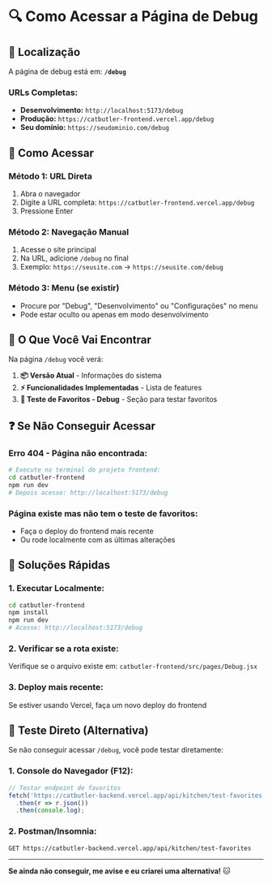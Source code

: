 # 🔍 Como Acessar a Página de Debug

## 📍 **Localização**

A página de debug está em: **`/debug`**

### **URLs Completas:**
- **Desenvolvimento:** `http://localhost:5173/debug`
- **Produção:** `https://catbutler-frontend.vercel.app/debug`
- **Seu domínio:** `https://seudominio.com/debug`

## 🚀 **Como Acessar**

### **Método 1: URL Direta**
1. Abra o navegador
2. Digite a URL completa: `https://catbutler-frontend.vercel.app/debug`
3. Pressione Enter

### **Método 2: Navegação Manual**
1. Acesse o site principal
2. Na URL, adicione `/debug` no final
3. Exemplo: `https://seusite.com` → `https://seusite.com/debug`

### **Método 3: Menu (se existir)**
- Procure por "Debug", "Desenvolvimento" ou "Configurações" no menu
- Pode estar oculto ou apenas em modo desenvolvimento

## 🧪 **O Que Você Vai Encontrar**

Na página `/debug` você verá:

1. **📦 Versão Atual** - Informações do sistema
2. **⚡ Funcionalidades Implementadas** - Lista de features
3. **🧪 Teste de Favoritos - Debug** - Seção para testar favoritos

## ❓ **Se Não Conseguir Acessar**

### **Erro 404 - Página não encontrada:**
```bash
# Execute no terminal do projeto frontend:
cd catbutler-frontend
npm run dev
# Depois acesse: http://localhost:5173/debug
```

### **Página existe mas não tem o teste de favoritos:**
- Faça o deploy do frontend mais recente
- Ou rode localmente com as últimas alterações

## 🔧 **Soluções Rápidas**

### **1. Executar Localmente:**
```bash
cd catbutler-frontend
npm install
npm run dev
# Acesse: http://localhost:5173/debug
```

### **2. Verificar se a rota existe:**
Verifique se o arquivo existe em: `catbutler-frontend/src/pages/Debug.jsx`

### **3. Deploy mais recente:**
Se estiver usando Vercel, faça um novo deploy do frontend

## 📱 **Teste Direto (Alternativa)**

Se não conseguir acessar `/debug`, você pode testar diretamente:

### **1. Console do Navegador (F12):**
```javascript
// Testar endpoint de favoritos
fetch('https://catbutler-backend.vercel.app/api/kitchen/test-favorites')
  .then(r => r.json())
  .then(console.log);
```

### **2. Postman/Insomnia:**
```
GET https://catbutler-backend.vercel.app/api/kitchen/test-favorites
```

---

**Se ainda não conseguir, me avise e eu criarei uma alternativa!** 🐱
